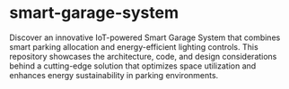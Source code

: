 # smart-garage-system
Discover an innovative IoT-powered Smart Garage System that combines smart parking allocation and energy-efficient lighting controls. This repository showcases the architecture, code, and design considerations behind a cutting-edge solution that optimizes space utilization and enhances energy sustainability in parking environments.

